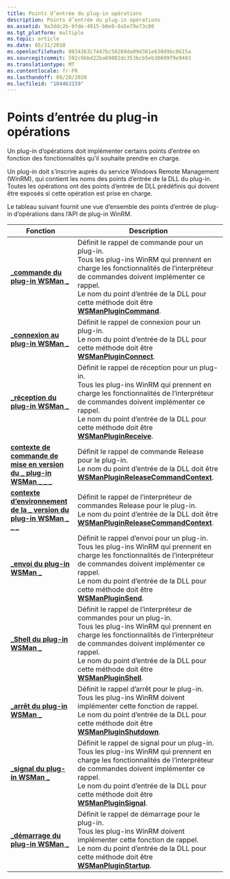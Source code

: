 ```yaml
---
title: Points d’entrée du plug-in opérations
description: Points d’entrée du plug-in opérations
ms.assetid: 9a3ddc2b-9fde-4915-b0e8-0a5e79e73c00
ms.tgt_platform: multiple
ms.topic: article
ms.date: 05/31/2018
ms.openlocfilehash: 0834363c7447bc50269da09d361e630d9bc0615a
ms.sourcegitcommit: 592c9bbd22ba69802dc353bcb5eb30699f9e9403
ms.translationtype: MT
ms.contentlocale: fr-FR
ms.lasthandoff: 08/20/2020
ms.locfileid: "104463159"
---
```

# <a name="operations-plug-in-entry-points"></a>Points d’entrée du plug-in opérations

Un plug-in d’opérations doit implémenter certains points d’entrée en fonction des fonctionnalités qu’il souhaite prendre en charge.

Un plug-in doit s’inscrire auprès du service Windows Remote Management (WinRM), qui contient les noms des points d’entrée de la DLL du plug-in. Toutes les opérations ont des points d’entrée de DLL prédéfinis qui doivent être exposés si cette opération est prise en charge.

Le tableau suivant fournit une vue d’ensemble des points d’entrée de plug-in d’opérations dans l’API de plug-in WinRM.



| Fonction                                                                                 | Description                                                                                                                                                                                                                                                           |
|------------------------------------------------------------------------------------------|-----------------------------------------------------------------------------------------------------------------------------------------------------------------------------------------------------------------------------------------------------------------------|
| [**\_commande du plug-in WSMan \_**](/windows/desktop/api/Wsman/nc-wsman-wsman_plugin_command)                                   | Définit le rappel de commande pour un plug-in.<br/> Tous les plug-ins WinRM qui prennent en charge les fonctionnalités de l’interpréteur de commandes doivent implémenter ce rappel.<br/> Le nom du point d’entrée de la DLL pour cette méthode doit être [**WSManPluginCommand**](/windows/desktop/api/Wsman/nc-wsman-wsman_plugin_command).<br/> |
| [**\_connexion au plug-in WSMan \_**](/windows/desktop/api/WsMan/nc-wsman-wsman_plugin_connect)                                   | Définit le rappel de connexion pour un plug-in.<br/> Le nom du point d’entrée de la DLL pour cette méthode doit être [**WSManPluginConnect**](/windows/desktop/api/WsMan/nc-wsman-wsman_plugin_connect).<br/>                                                                                                |
| [**\_réception du plug-in WSMan \_**](/windows/desktop/api/Wsman/nc-wsman-wsman_plugin_receive)                                   | Définit le rappel de réception pour un plug-in.<br/> Tous les plug-ins WinRM qui prennent en charge les fonctionnalités de l’interpréteur de commandes doivent implémenter ce rappel.<br/> Le nom du point d’entrée de la DLL pour cette méthode doit être [**WSManPluginReceive**](/windows/desktop/api/Wsman/nc-wsman-wsman_plugin_receive).<br/> |
| [**contexte de commande de mise en version du \_ plug-in WSMan \_ \_ \_**](/windows/desktop/api/Wsman/nc-wsman-wsman_plugin_release_command_context) | Définit le rappel de commande Release pour le plug-in.<br/> Le nom du point d’entrée de la DLL doit être [**WSManPluginReleaseCommandContext**](/windows/desktop/api/Wsman/nc-wsman-wsman_plugin_release_command_context).<br/>                                                                        |
| [**contexte d’environnement de la \_ version du plug-in WSMan \_ \_ \_**](/windows/desktop/api/Wsman/nc-wsman-wsman_plugin_release_shell_context)     | Définit le rappel de l’interpréteur de commandes Release pour le plug-in.<br/> Le nom du point d’entrée de la DLL doit être [**WSManPluginReleaseCommandContext**](/windows/desktop/api/Wsman/nc-wsman-wsman_plugin_release_command_context).<br/>                                                                          |
| [**\_envoi du plug-in WSMan \_**](/windows/desktop/api/Wsman/nc-wsman-wsman_plugin_send)                                         | Définit le rappel d’envoi pour un plug-in.<br/> Tous les plug-ins WinRM qui prennent en charge les fonctionnalités de l’interpréteur de commandes doivent implémenter ce rappel.<br/> Le nom du point d’entrée de la DLL pour cette méthode doit être [**WSManPluginSend**](/windows/desktop/api/Wsman/nc-wsman-wsman_plugin_send).<br/>          |
| [**\_Shell du plug-in WSMan \_**](/windows/desktop/api/Wsman/nc-wsman-wsman_plugin_shell)                                       | Définit le rappel de l’interpréteur de commandes pour un plug-in.<br/> Tous les plug-ins WinRM qui prennent en charge les fonctionnalités de l’interpréteur de commandes doivent implémenter ce rappel.<br/> Le nom du point d’entrée de la DLL pour cette méthode doit être [**WSManPluginShell**](/windows/desktop/api/Wsman/nc-wsman-wsman_plugin_shell).<br/>       |
| [**\_arrêt du plug-in WSMan \_**](/windows/desktop/api/Wsman/nc-wsman-wsman_plugin_shutdown)                                 | Définit le rappel d’arrêt pour le plug-in.<br/> Tous les plug-ins WinRM doivent implémenter cette fonction de rappel.<br/> Le nom du point d’entrée de la DLL pour cette méthode doit être [**WSManPluginShutdown**](/windows/desktop/api/Wsman/nc-wsman-wsman_plugin_shutdown).<br/>                      |
| [**\_signal du plug-in WSMan \_**](/windows/win32/api/wsman/nc-wsman-wsman_plugin_signal)                                     | Définit le rappel de signal pour un plug-in.<br/> Tous les plug-ins WinRM qui prennent en charge les fonctionnalités de l’interpréteur de commandes doivent implémenter ce rappel.<br/> Le nom du point d’entrée de la DLL pour cette méthode doit être [**WSManPluginSignal**](/windows/win32/api/wsman/nc-wsman-wsman_plugin_signal).<br/>    |
| [**\_démarrage du plug-in WSMan \_**](/windows/desktop/api/Wsman/nc-wsman-wsman_plugin_startup)                                   | Définit le rappel de démarrage pour le plug-in.<br/> Tous les plug-ins WinRM doivent implémenter cette fonction de rappel.<br/> Le nom du point d’entrée de la DLL pour cette méthode doit être [**WSManPluginStartup**](/windows/desktop/api/Wsman/nc-wsman-wsman_plugin_startup).<br/>                         |



 

 

